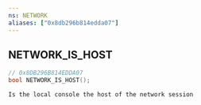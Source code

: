 ```yaml
---
ns: NETWORK
aliases: ["0x8db296b814edda07"]
---
```

## NETWORK_IS_HOST

```c
// 0x8DB296B814EDDA07
bool NETWORK_IS_HOST();
```

```
Is the local console the host of the network session
```

